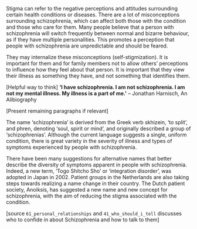 Stigma can refer to the negative perceptions and attitudes surrounding certain
health conditions or diseases. There are a lot of misconceptions surrounding
schizophrenia, which can affect both those with the condition and those who care
for them. Many people believe that a person with schizophrenia will switch
frequently between normal and bizarre behaviour, as if they have multiple
personalities. This promotes a perception that people with schizophrenia are
unpredictable and should be feared.

They may internalize these misconceptions (self-stigmization). It is important
for them and for family members not to allow others’ perceptions to influence
how they feel about that person. It is important that they view their illness as
something they have, and not something that identifies them.

[Helpful way to think] **'I have schizophrenia. I am not schizophrenia. I am not
my mental illness. My illness is a part of me.'** – Jonathan Harnisch, An
Alibiography

[Present remaining paragraphs if relevant]

The name ‘schizophrenia’ is derived from the Greek verb skhizein, ‘to split’,
and phren, denoting ‘soul, spirit or mind’, and originally described a group of
‘schizophrenias’. Although the current language suggests a single, uniform
condition, there is great variety in the severity of illness and types of
symptoms experienced by people with schizophrenia.

There have been many suggestions for alternative names that better describe the
diversity of symptoms apparent in people with schizophrenia. Indeed, a new term,
‘Togo Shitcho Sho’ or ‘integration disorder’, was adopted in Japan in 2002.
Patient groups in the Netherlands are also taking steps towards realizing a name
change in their country. The Dutch patient society, Anoiksis, has suggested a
new name and new concept for schizophrenia, with the aim of reducing the stigma
associated with the condition.

[source `61_personal_relationships` and `41_who_should_i_tell` discusses who to
confide in about Schizophrenia and how to talk to them]
